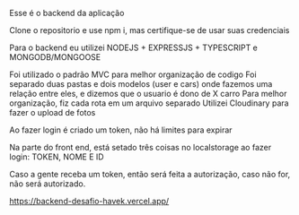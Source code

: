 Esse é o backend da aplicação

Clone o repositorio e use npm i, mas certifique-se de usar suas credenciais 

Para o backend eu utilizei NODEJS + EXPRESSJS + TYPESCRIPT e MONGODB/MONGOOSE

Foi utilizado o padrão MVC para melhor organização de codigo 
Foi separado duas pastas e dois modelos (user e cars) onde fazemos uma relação entre eles, e dizemos que o usuario é dono de X carro
Para melhor organização, fiz cada rota em um arquivo separado
Utilizei Cloudinary para fazer o upload de fotos


Ao fazer login é criado um token, não há limites para expirar

Na parte do front end, está setado três coisas no localstorage ao fazer login: TOKEN, NOME E ID 

Caso a gente receba um token, então será feita a autorização, caso não for, não será autorizado.


https://backend-desafio-havek.vercel.app/
